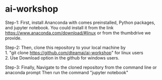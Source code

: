 # ai-workshop
Step-1:
  First, install Ananconda with comes preinstalled, Python packages, and jupyter notebook.
  You could install it from the link https://www.anaconda.com/download/#linux or from the thumbdrive we provide.
  
Step-2:
  Then, clone this repository to your local machine by<br>
    1. "git clone https://github.com/dteamai/ai-workshop" for linux users<br>
    2. Use Download option in the github for windows users.<br>
    
Step-3:
  Finally, Navigate to the cloned repository from the command line or anaconda prompt
  Then run the command "jupyter notebook"
    
  
